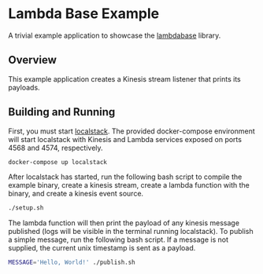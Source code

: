 # Lambda Base Example

A trivial example application to showcase the [lambdabase](https://github.com/go-nacelle/lambdabase) library.

## Overview

This example application creates a Kinesis stream listener that prints its payloads.

## Building and Running

First, you must start [localstack](https://github.com/localstack/localstack). The provided docker-compose environment will start localstack with Kinesis and Lambda services exposed on ports 4568 and 4574, respectively.

```bash
docker-compose up localstack
```

After localstack has started, run the following bash script to compile the example binary, create a kinesis stream, create a lambda function with the binary, and create a kinesis event source.

```bash
./setup.sh
```

The lambda function will then print the payload of any kinesis message published (logs will be visible in the terminal running localstack). To publish a simple message, run the following bash script. If a message is not supplied, the current unix timestamp is sent as a payload.

```bash
MESSAGE='Hello, World!' ./publish.sh
```
